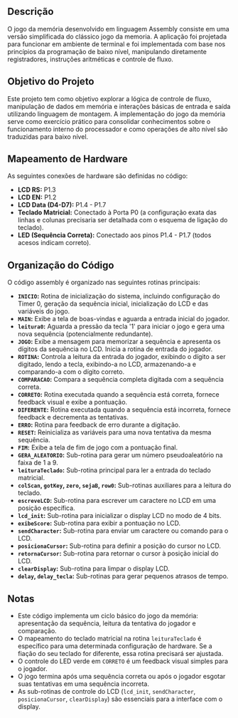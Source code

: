 ## Descrição

O jogo da memória desenvolvido em linguagem Assembly consiste em uma versão simplificada do clássico jogo da memoria. A aplicação foi projetada para funcionar em ambiente de terminal e foi implementada com base nos princípios da programação de baixo nível, manipulando diretamente registradores, instruções aritméticas e controle de fluxo.

## Objetivo do Projeto

Este projeto tem como objetivo explorar a lógica de controle de fluxo, manipulação de dados em memória e interações básicas de entrada e saída utilizando linguagem de montagem. A implementação do jogo da memória serve como exercício prático para consolidar conhecimentos sobre o funcionamento interno do processador e como operações de alto nível são traduzidas para baixo nível.

## Mapeamento de Hardware

As seguintes conexões de hardware são definidas no código:

* **LCD RS:** P1.3
* **LCD EN:** P1.2
* **LCD Data (D4-D7):** P1.4 - P1.7
* **Teclado Matricial:** Conectado à Porta P0 (a configuração exata das linhas e colunas precisaria ser detalhada com o esquema de ligação do teclado).
* **LED (Sequência Correta):** Conectado aos pinos P1.4 - P1.7 (todos acesos indicam correto).

## Organização do Código

O código assembly é organizado nas seguintes rotinas principais:

* **`INICIO`:** Rotina de inicialização do sistema, incluindo configuração do Timer 0, geração da sequência inicial, inicialização do LCD e das variáveis do jogo.
* **`MAIN`:** Exibe a tela de boas-vindas e aguarda a entrada inicial do jogador.
* **`leitura0`:** Aguarda a pressão da tecla '1' para iniciar o jogo e gera uma nova sequência (potencialmente redundante).
* **`JOGO`:** Exibe a mensagem para memorizar a sequência e apresenta os dígitos da sequência no LCD. Inicia a rotina de entrada do jogador.
* **`ROTINA`:** Controla a leitura da entrada do jogador, exibindo o dígito a ser digitado, lendo a tecla, exibindo-a no LCD, armazenando-a e comparando-a com o dígito correto.
* **`COMPARACAO`:** Compara a sequência completa digitada com a sequência correta.
* **`CORRETO`:** Rotina executada quando a sequência está correta, fornece feedback visual e exibe a pontuação.
* **`DIFERENTE`:** Rotina executada quando a sequência está incorreta, fornece feedback e decrementa as tentativas.
* **`ERRO`:** Rotina para feedback de erro durante a digitação.
* **`RESET`:** Reinicializa as variáveis para uma nova tentativa da mesma sequência.
* **`FIM`:** Exibe a tela de fim de jogo com a pontuação final.
* **`GERA_ALEATORIO`:** Sub-rotina para gerar um número pseudoaleatório na faixa de 1 a 9.
* **`leituraTeclado`:** Sub-rotina principal para ler a entrada do teclado matricial.
* **`colScan`, `gotKey`, `zero`, `sejaB`, `row0`:** Sub-rotinas auxiliares para a leitura do teclado.
* **`escreveLCD`:** Sub-rotina para escrever um caractere no LCD em uma posição específica.
* **`lcd_init`:** Sub-rotina para inicializar o display LCD no modo de 4 bits.
* **`exibeScore`:** Sub-rotina para exibir a pontuação no LCD.
* **`sendCharacter`:** Sub-rotina para enviar um caractere ou comando para o LCD.
* **`posicionaCursor`:** Sub-rotina para definir a posição do cursor no LCD.
* **`retornaCursor`:** Sub-rotina para retornar o cursor à posição inicial do LCD.
* **`clearDisplay`:** Sub-rotina para limpar o display LCD.
* **`delay`, `delay_tecla`:** Sub-rotinas para gerar pequenos atrasos de tempo.

## Notas

* Este código implementa um ciclo básico do jogo da memória: apresentação da sequência, leitura da tentativa do jogador e comparação.
* O mapeamento do teclado matricial na rotina `leituraTeclado` é específico para uma determinada configuração de hardware. Se a fiação do seu teclado for diferente, essa rotina precisará ser ajustada.
* O controle do LED verde em `CORRETO` é um feedback visual simples para o jogador.
* O jogo termina após uma sequência correta ou após o jogador esgotar suas tentativas em uma sequência incorreta.
* As sub-rotinas de controle do LCD (`lcd_init`, `sendCharacter`, `posicionaCursor`, `clearDisplay`) são essenciais para a interface com o display.
